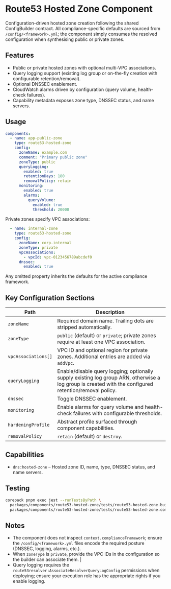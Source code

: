 # Route53 Hosted Zone Component

Configuration-driven hosted zone creation following the shared ConfigBuilder
contract. All compliance-specific defaults are sourced from
`/config/<framework>.yml`; the component simply consumes the resolved
configuration when synthesising public or private zones.

## Features

- Public or private hosted zones with optional multi-VPC associations.
- Query logging support (existing log group or on-the-fly creation with
  configurable retention/removal).
- Optional DNSSEC enablement.
- CloudWatch alarms driven by configuration (query volume, health-check
  failures).
- Capability metadata exposes zone type, DNSSEC status, and name servers.

## Usage

```yaml
components:
  - name: app-public-zone
    type: route53-hosted-zone
    config:
      zoneName: example.com
      comment: "Primary public zone"
      zoneType: public
      queryLogging:
        enabled: true
        retentionDays: 180
        removalPolicy: retain
      monitoring:
        enabled: true
        alarms:
          queryVolume:
            enabled: true
            threshold: 20000
```

Private zones specify VPC associations:

```yaml
  - name: internal-zone
    type: route53-hosted-zone
    config:
      zoneName: corp.internal
      zoneType: private
      vpcAssociations:
        - vpcId: vpc-0123456789abcdef0
      dnssec:
        enabled: true
```

Any omitted property inherits the defaults for the active compliance framework.

## Key Configuration Sections

| Path | Description |
|------|-------------|
| `zoneName` | Required domain name. Trailing dots are stripped automatically. |
| `zoneType` | `public` (default) or `private`; private zones require at least one VPC association. |
| `vpcAssociations[]` | VPC ID and optional region for private zones. Additional entries are added via `addVpc`. |
| `queryLogging` | Enable/disable query logging; optionally supply existing log group ARN, otherwise a log group is created with the configured retention/removal policy. |
| `dnssec` | Toggle DNSSEC enablement. |
| `monitoring` | Enable alarms for query volume and health-check failures with configurable thresholds. |
| `hardeningProfile` | Abstract profile surfaced through component capabilities. |
| `removalPolicy` | `retain` (default) or `destroy`. |

## Capabilities

- `dns:hosted-zone` – Hosted zone ID, name, type, DNSSEC status, and name servers.

## Testing

```bash
corepack pnpm exec jest --runTestsByPath \
  packages/components/route53-hosted-zone/tests/route53-hosted-zone.builder.test.ts \
  packages/components/route53-hosted-zone/tests/route53-hosted-zone.component.synthesis.test.ts
```

## Notes

- The component does not inspect `context.complianceFramework`; ensure the
  `/config/<framework>.yml` files encode the required posture (DNSSEC, logging,
  alarms, etc.).
- When `zoneType` is `private`, provide the VPC IDs in the configuration so the
  builder can associate them. |
- Query logging requires the `route53resolver:AssociateResolverQueryLogConfig`
  permissions when deploying; ensure your execution role has the appropriate
  rights if you enable logging.
